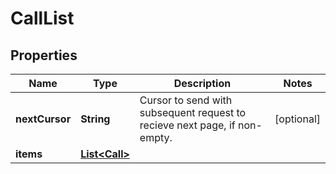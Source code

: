 
# CallList

## Properties
Name | Type | Description | Notes
------------ | ------------- | ------------- | -------------
**nextCursor** | **String** | Cursor to send with subsequent request to recieve next page, if non-empty. |  [optional]
**items** | [**List&lt;Call&gt;**](Call.md) |  | 



